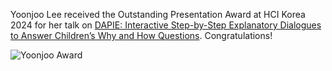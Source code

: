 Yoonjoo Lee received the Outstanding Presentation Award at HCI Korea 2024 for her talk on [DAPIE: Interactive Step-by-Step Explanatory Dialogues to Answer Children’s Why and How Questions](https://dapie.kixlab.org/). Congratulations!

![Yoonjoo Award](/posts/2024-01-25-yoonjoo-award.webp)
